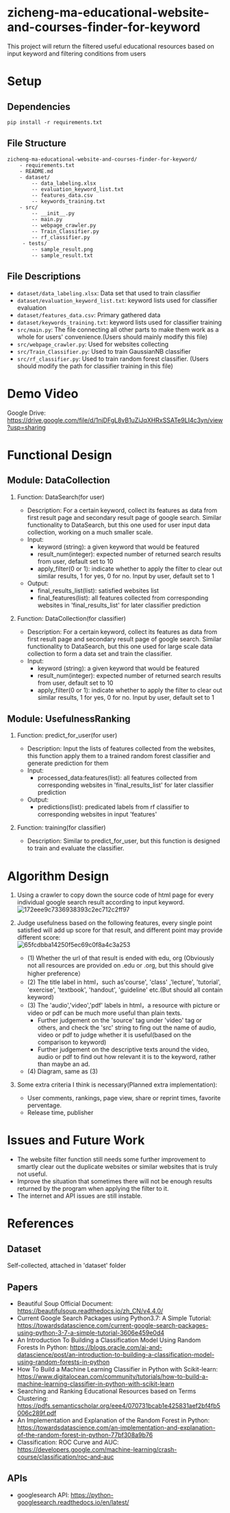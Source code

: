 # zicheng-ma-educational-website-and-courses-finder-for-keyword
This project will return the filtered useful educational resources based on input keyword and filtering conditions from users
# Setup

## Dependencies
```
pip install -r requirements.txt
```

## File Structure
```
zicheng-ma-educational-website-and-courses-finder-for-keyword/
    - requirements.txt
    - README.md
    - dataset/
        -- data_labeling.xlsx
        -- evaluation_keyword_list.txt
        -- features_data.csv
        -- keywords_training.txt
    - src/
        -- __init__.py
        -- main.py
        -- webpage_crawler.py
        -- Train_Classifier.py
        -- rf_classifier.py
     - tests/
        -- sample_result.png
        -- sample_result.txt
```

## File Descriptions

* ```dataset/data_labeling.xlsx```: Data set that used to train classifier
* ```dataset/evaluation_keyword_list.txt```: keyword lists used for classifier evaluation
* ```dataset/features_data.csv```: Primary gathered data
* ```dataset/keywords_training.txt```: keyword lists used for classifier training
* ```src/main.py```: The file connecting all other parts to make them work as a whole for users' convenience.(Users should mainly modify this file)
* ```src/webpage_crawler.py```: Used for websites collecting
* ```src/Train_Classifier.py```: Used to train GaussianNB classifier
* ```src/rf_classifier.py```: Used to train random forest classifier. (Users should modify the path for classifier training in this file)

# Demo Video
Google Drive: https://drive.google.com/file/d/1njDFgL8vB1uZiJqXHRxSSATe9LI4c3yn/view?usp=sharing

# Functional Design
## Module: DataCollection
1. Function: DataSearch(for user)
   - Description: For a certain keyword, collect its features as data from first result page and secondary result page of google search. Similar functionality to DataSearch, but this one used for user input data collection, working on a much smaller scale.
   - Input:
     - keyword (string): a given keyword that would be featured
     - result_num(integer): expected number of returned search results from user, default set to 10
     - apply_filter(0 or 1): indicate whether to apply the filter to clear out similar results, 1 for yes, 0 for no.
                                  Input by user, default set to 1
   - Output:
     - final_results_list(list): satisfied websites list
     - final_features(list): all features collected from corresponding websites in 'final_results_list' for later classifier prediction

2. Function: DataCollection(for classifier)
   - Description: For a certain keyword, collect its features as data from first result page and secondary result page of google search. Similar functionality to DataSearch, but this one used for large scale data collection to form a data set and train the classifier.
   - Input:
     - keyword (string): a given keyword that would be featured
     - result_num(integer): expected number of returned search results from user, default set to 10
     - apply_filter(0 or 1): indicate whether to apply the filter to clear out similar results, 1 for yes, 0 for no.
                                  Input by user, default set to 1


## Module: UsefulnessRanking
1. Function: predict_for_user(for user)
   - Description: Input the lists of features collected from the websites, this function apply them to a trained random forest classifier and generate prediction for them
   - Input:
     - processed_data:features(list): all features collected from corresponding websites in 'final_results_list' for later classifier prediction
   - Output:
     - predictions(list): predicated labels from rf classifier to corresponding websites in input 'features'

2. Function: training(for classifier)
   - Description: Similar to predict_for_user, but this function is designed to train and evaluate the classifier.


# Algorithm Design
1. Using a crawler to copy down the source code of html page for every individual google search result according to input keyword.</br>
![172eee9c7336938393c2ec712c2ff97](https://user-images.githubusercontent.com/66361320/135891667-90540080-ca48-456f-bb52-f97ef9aeb3da.png)

2. Judge usefulness based on the following features, every single point satisfied will add up score for that result, and different point may provide different score:</br>
![65fcdbba14250f5ec69c0f8a4c3a253](https://user-images.githubusercontent.com/66361320/137957846-cd0070b5-14ce-4db9-b9ce-49b44cf354d7.png)
   - (1) Whether the url of that result is ended with edu, org (Obviously not all resources are provided on .edu or .org, but this should give higher preference）
   - (2) The title label in html，such as'course', 'class' ,'lecture', 'tutorial', 'exercise', 'textbook', 'handout', 'guideline' etc.(But should all contain keyword)
   - (3) The 'audio','video','pdf' labels in html，a resource with picture or video or pdf can be much more useful than plain texts. 
      - Further judgement on the 'source' tag under 'video' tag or others, and check the 'src' string to fing out the name of audio, video or pdf to judge whether it is useful(based on the comparison to keyword)
      - Further judgement on the descriptive texts around the video, audio or pdf to find out how relevant it is to the keyword, rather than maybe an ad.
   - (4) Diagram, same as (3)

3. Some extra criteria I think is necessary(Planned extra implementation):
   - User comments, rankings, page view, share or reprint times, favorite perventage. 
   - Release time, publisher

# Issues and Future Work

* The website filter function still needs some further improvement to smartly clear out the duplicate websites or similar websites that is truly not useful. 
* Improve the situation that sometimes there will not be enough results returned by the program when applying the filter to it.
* The internet and API issues are still instable. 

# References
## Dataset
Self-collected, attached in 'dataset' folder

## Papers
* Beautiful Soup Official Document: https://beautifulsoup.readthedocs.io/zh_CN/v4.4.0/
* Current Google Search Packages using Python3.7: A Simple Tutorial: https://towardsdatascience.com/current-google-search-packages-using-python-3-7-a-simple-tutorial-3606e459e0d4
* An Introduction To Building a Classification Model Using Random Forests In Python: https://blogs.oracle.com/ai-and-datascience/post/an-introduction-to-building-a-classification-model-using-random-forests-in-python
* How To Build a Machine Learning Classifier in Python with Scikit-learn: https://www.digitalocean.com/community/tutorials/how-to-build-a-machine-learning-classifier-in-python-with-scikit-learn
* Searching and Ranking Educational Resources based on Terms Clustering: https://pdfs.semanticscholar.org/eee4/070731bcab1e425831aef2bf4fb5006c289f.pdf
* An Implementation and Explanation of the Random Forest in Python: https://towardsdatascience.com/an-implementation-and-explanation-of-the-random-forest-in-python-77bf308a9b76
* Classification: ROC Curve and AUC: https://developers.google.com/machine-learning/crash-course/classification/roc-and-auc


## APIs
* googlesearch API: https://python-googlesearch.readthedocs.io/en/latest/
